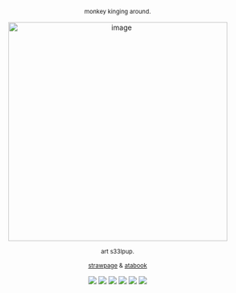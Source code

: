 </div>

<div align="center">
  


<sub>monkey kinging around.</sub> 






<img width="435" height="435" alt="image" src="https://github.com/user-attachments/assets/ec4f6e51-b3a2-4b29-8a7a-da208d71b74f" />

<sub>art s33lpup.</sub> 








<sub>[strawpage](https://pawkey608.straw.page) & [atabook](https://pawkey608.atabook.org) </sub> 

![](https://64.media.tumblr.com/df083b865f989e7b5b668fe7b3cd4f5e/7578e5634480cfb1-9f/s100x200/a700456ab2b525056988624f8b279e2d6a18b0b4.gifv) ![](https://64.media.tumblr.com/f54a4bd98959faaad3d93091ed17e52c/2548272bb1100478-b7/s100x200/7c7bcb3a45706320f7a9eb9fcfd89718e0456ea4.gifv) ![](https://64.media.tumblr.com/68e9a2654e2419794ca58d7c61ba350e/96cc94d94b926796-61/s100x200/31712a44f34323a9e07238b6ce7452292ac5a845.pnj) ![](https://64.media.tumblr.com/e2a2ce684e607c8c0c468fc88628bd5f/9ff0c6c764276d0b-9d/s100x200/5d125fad8b4c597bf3ea79e9f8b729b02be4a7e5.gifv) ![](https://64.media.tumblr.com/62dd2b251afbe5f704d726ea37c6b45e/2ad4c6870364241b-45/s100x200/7c62b239f548c63f5f0ad25fe501a384d10cfbc2.pnj) ![](https://64.media.tumblr.com/1729339310551893e0a146a0c8deeb50/6f5ab117bc0f286d-5e/s100x200/f44dc2330ebcedac8c1e2db558c1c4044e909b9d.pnj)


</div>
